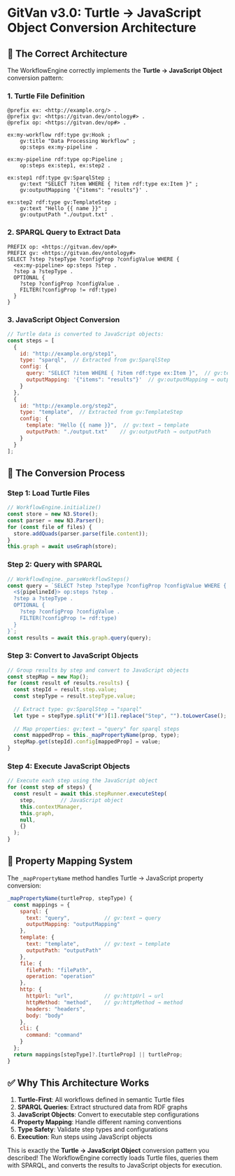 # GitVan v3.0: Turtle → JavaScript Object Conversion Architecture

## 🎯 **The Correct Architecture**

The WorkflowEngine correctly implements the **Turtle → JavaScript Object** conversion pattern:

### **1. Turtle File Definition**
```turtle
@prefix ex: <http://example.org/> .
@prefix gv: <https://gitvan.dev/ontology#> .
@prefix op: <https://gitvan.dev/op#> .

ex:my-workflow rdf:type gv:Hook ;
    gv:title "Data Processing Workflow" ;
    op:steps ex:my-pipeline .

ex:my-pipeline rdf:type op:Pipeline ;
    op:steps ex:step1, ex:step2 .

ex:step1 rdf:type gv:SparqlStep ;
    gv:text "SELECT ?item WHERE { ?item rdf:type ex:Item }" ;
    gv:outputMapping '{"items": "results"}' .

ex:step2 rdf:type gv:TemplateStep ;
    gv:text "Hello {{ name }}" ;
    gv:outputPath "./output.txt" .
```

### **2. SPARQL Query to Extract Data**
```sparql
PREFIX op: <https://gitvan.dev/op#>
PREFIX gv: <https://gitvan.dev/ontology#>
SELECT ?step ?stepType ?configProp ?configValue WHERE {
  <ex:my-pipeline> op:steps ?step .
  ?step a ?stepType .
  OPTIONAL {
    ?step ?configProp ?configValue .
    FILTER(?configProp != rdf:type)
  }
}
```

### **3. JavaScript Object Conversion**
```javascript
// Turtle data is converted to JavaScript objects:
const steps = [
  {
    id: "http://example.org/step1",
    type: "sparql",  // Extracted from gv:SparqlStep
    config: {
      query: "SELECT ?item WHERE { ?item rdf:type ex:Item }",  // gv:text → query
      outputMapping: '{"items": "results"}'  // gv:outputMapping → outputMapping
    }
  },
  {
    id: "http://example.org/step2", 
    type: "template",  // Extracted from gv:TemplateStep
    config: {
      template: "Hello {{ name }}",  // gv:text → template
      outputPath: "./output.txt"    // gv:outputPath → outputPath
    }
  }
];
```

## 🔄 **The Conversion Process**

### **Step 1: Load Turtle Files**
```javascript
// WorkflowEngine.initialize()
const store = new N3.Store();
const parser = new N3.Parser();
for (const file of files) {
  store.addQuads(parser.parse(file.content));
}
this.graph = await useGraph(store);
```

### **Step 2: Query with SPARQL**
```javascript
// WorkflowEngine._parseWorkflowSteps()
const query = `SELECT ?step ?stepType ?configProp ?configValue WHERE {
  <${pipelineId}> op:steps ?step .
  ?step a ?stepType .
  OPTIONAL {
    ?step ?configProp ?configValue .
    FILTER(?configProp != rdf:type)
  }
}`;
const results = await this.graph.query(query);
```

### **Step 3: Convert to JavaScript Objects**
```javascript
// Group results by step and convert to JavaScript objects
const stepMap = new Map();
for (const result of results.results) {
  const stepId = result.step.value;
  const stepType = result.stepType.value;
  
  // Extract type: gv:SparqlStep → "sparql"
  let type = stepType.split("#")[1].replace("Step", "").toLowerCase();
  
  // Map properties: gv:text → "query" for sparql steps
  const mappedProp = this._mapPropertyName(prop, type);
  stepMap.get(stepId).config[mappedProp] = value;
}
```

### **Step 4: Execute JavaScript Objects**
```javascript
// Execute each step using the JavaScript object
for (const step of steps) {
  const result = await this.stepRunner.executeStep(
    step,        // JavaScript object
    this.contextManager,
    this.graph,
    null,
    {}
  );
}
```

## 🎯 **Property Mapping System**

The `_mapPropertyName` method handles Turtle → JavaScript property conversion:

```javascript
_mapPropertyName(turtleProp, stepType) {
  const mappings = {
    sparql: {
      text: "query",           // gv:text → query
      outputMapping: "outputMapping"
    },
    template: {
      text: "template",        // gv:text → template  
      outputPath: "outputPath"
    },
    file: {
      filePath: "filePath",
      operation: "operation"
    },
    http: {
      httpUrl: "url",          // gv:httpUrl → url
      httpMethod: "method",    // gv:httpMethod → method
      headers: "headers",
      body: "body"
    },
    cli: {
      command: "command"
    }
  };
  return mappings[stepType]?.[turtleProp] || turtleProp;
}
```

## ✅ **Why This Architecture Works**

1. **Turtle-First**: All workflows defined in semantic Turtle files
2. **SPARQL Queries**: Extract structured data from RDF graphs
3. **JavaScript Objects**: Convert to executable step configurations
4. **Property Mapping**: Handle different naming conventions
5. **Type Safety**: Validate step types and configurations
6. **Execution**: Run steps using JavaScript objects

This is exactly the **Turtle → JavaScript Object** conversion pattern you described! The WorkflowEngine correctly loads Turtle files, queries them with SPARQL, and converts the results to JavaScript objects for execution.
